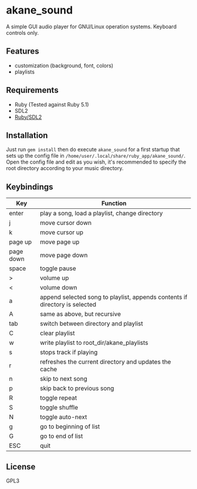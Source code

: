 akane_sound
===============
A simple GUI audio player for GNU/Linux operation systems. Keyboard controls only.

Features
--------
- customization (background, font, colors)
- playlists

Requirements
------------
- Ruby (Tested against Ruby 5.1)
- SDL2
- [Ruby/SDL2](https://github.com/ohai/ruby-sdl2)

Installation
------------
Just run `gem install` then do execute `akane_sound` for a first startup that sets up the config file in `/home/user/.local/share/ruby_app/akane_sound/`. Open the config file and edit as you wish, it's recommended to specify the root directory according to your music directory.

Keybindings
-----------
Key | Function
--- | ---
enter | play a song, load a playlist, change directory
j | move cursor down
k | move cursor up
page up | move page up
page down | move page down
space | toggle pause
> | volume up
< | volume down
a | append selected song to playlist, appends contents if directory is selected
A | same as above, but recursive
tab | switch between directory and playlist
C | clear playlist
w | write playlist to root_dir/akane_playlists
s | stops track if playing
r | refreshes the current directory and updates the cache
n | skip to next song
p | skip back to previous song
R | toggle repeat
S | toggle shuffle
N | toggle auto-next
g | go to beginning of list
G | go to end of list
ESC | quit





License
-------
GPL3
